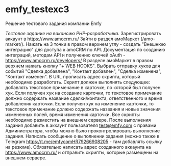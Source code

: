 # emfy_testexc3
Решение тестового задания компании Emfy

*Тестовое задание на вакансию PHP-разработчика.*
Зарегистрировать аккаунт в https://www.amocrm.ru/ Зайти в раздел амоМаркет (/amo-market/).
Нажать на 3 точки в правом верхнем углу - создать "Внешнюю интеграцию" для доступа к amoCRM по API. Документация по созданию интеграций, методам API и получению ключей oAuth - https://www.amocrm.ru/developers/
В разделе амоМаркет в правом верхнем нажать кнопку "+ WEB HOOKS". Выбрать отправку хуков для событий "Сделка добавлена", "Контакт добавлен", "Сделка изменена", "Контакт изменен". В URL прописать адрес скрипта, который необходимо разработать.
Скрипт должен выполнять следующее: добавлять текстовое примечание в карточке, по которой был получен хук. Если получен хук на создание карточки, то текстовое примечание должно содержать название сделки/контакта, ответственного и время добавления карточки. Если получен хук на изменение карточки, то текстовое примечание должно содержать названия и новые значения измененных полей, время изменения карточки.
Все скрипты необходимо разместить на внешнем сервере. После выполнения задания добавить в аккаунт пользователя test@emfy.com с правами Администратора, чтобы можно было проконтролировать выполнение задания. Написать сообщение о выполнении задания (можно также в Telegram https://t.me/emfycomHR79266908205 - там добавлять ссылку на резюме). Обязательно написать адрес созданного аккаунта на https://www.amocrm.ru/ и отправить скрипты, которые размещены на внешнем сервере.
